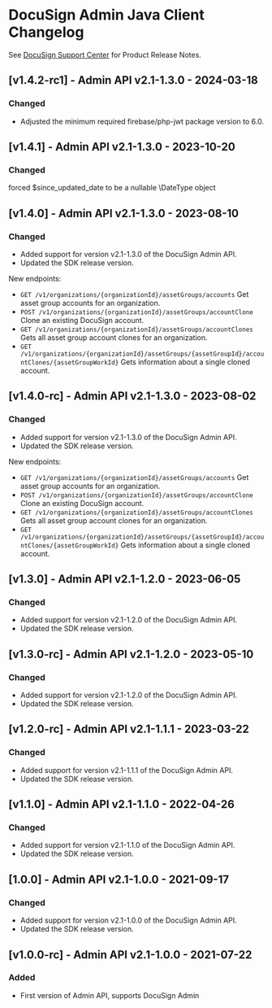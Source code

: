 # DocuSign Admin Java Client Changelog
See [DocuSign Support Center](https://support.docusign.com/en/releasenotes/) for Product Release Notes.

## [v1.4.2-rc1] - Admin API v2.1-1.3.0 - 2024-03-18
### Changed
- Adjusted the minimum required firebase/php-jwt package version to 6.0.


## [v1.4.1] - Admin API v2.1-1.3.0 - 2023-10-20
### Changed
forced $since_updated_date to be a nullable \DateType object
## [v1.4.0] - Admin API v2.1-1.3.0 - 2023-08-10
### Changed
- Added support for version v2.1-1.3.0 of the DocuSign Admin API.
- Updated the SDK release version.

New endpoints:
* `GET /v1/organizations/{organizationId}/assetGroups/accounts` Get asset group accounts for an organization.
* `POST /v1/organizations/{organizationId}/assetGroups/accountClone` Clone an existing DocuSign account.
* `GET /v1/organizations/{organizationId}/assetGroups/accountClones` Gets all asset group account clones for an organization.
* `GET /v1/organizations/{organizationId}/assetGroups/{assetGroupId}/accountClones/{assetGroupWorkId}` Gets information about a single cloned account.
## [v1.4.0-rc] - Admin API v2.1-1.3.0 - 2023-08-02
### Changed
- Added support for version v2.1-1.3.0 of the DocuSign Admin API.
- Updated the SDK release version.

New endpoints:
* `GET /v1/organizations/{organizationId}/assetGroups/accounts` Get asset group accounts for an organization.
* `POST /v1/organizations/{organizationId}/assetGroups/accountClone` Clone an existing DocuSign account.
* `GET /v1/organizations/{organizationId}/assetGroups/accountClones` Gets all asset group account clones for an organization.
* `GET /v1/organizations/{organizationId}/assetGroups/{assetGroupId}/accountClones/{assetGroupWorkId}` Gets information about a single cloned account.
## [v1.3.0] - Admin API v2.1-1.2.0 - 2023-06-05
### Changed
- Added support for version v2.1-1.2.0 of the DocuSign Admin API.
- Updated the SDK release version.

## [v1.3.0-rc] - Admin API v2.1-1.2.0 - 2023-05-10
### Changed
- Added support for version v2.1-1.2.0 of the DocuSign Admin API.
- Updated the SDK release version.

## [v1.2.0-rc] - Admin API v2.1-1.1.1 - 2023-03-22
### Changed
- Added support for version v2.1-1.1.1 of the DocuSign Admin API.
- Updated the SDK release version.

## [v1.1.0] - Admin API v2.1-1.1.0 - 2022-04-26
### Changed
- Added support for version v2.1-1.1.0 of the DocuSign Admin API.
- Updated the SDK release version.

## [1.0.0] - Admin API v2.1-1.0.0 - 2021-09-17
### Changed
- Added support for version v2.1-1.0.0 of the DocuSign Admin API.
- Updated the SDK release version.


## [v1.0.0-rc] - Admin API v2.1-1.0.0 - 2021-07-22
### Added
- First version of Admin API, supports DocuSign Admin
